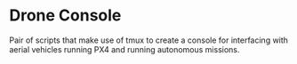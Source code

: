 # Drone Console

Pair of scripts that make use of tmux to create a console for interfacing with aerial vehicles running PX4 and running autonomous missions.
